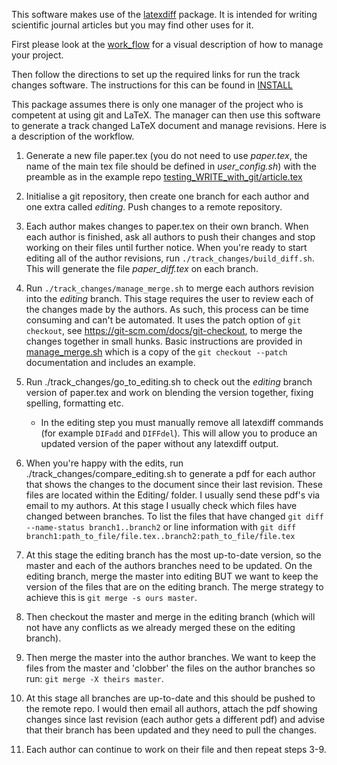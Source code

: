 This software makes use of the [latexdiff](http://www.ctan.org/tex-archive/support/latexdiff) package. It is intended for writing scientific journal articles but you may find other uses for it.

First please look at the [work_flow](https://github.com/penmaher/WRITE_with_git/blob/master/workflow.png) for a visual description of how to manage your project.

Then follow the directions to set up the required links for run the track changes software. The instructions for this can be found in [INSTALL](https://github.com/penmaher/WRITE_with_git/blob/master/INSTALL.md)

This package assumes there is only one manager of the project who is competent at using git and LaTeX. The manager can then use this software to generate a track changed LaTeX document and manage revisions. Here is a description of the workflow.

1. Generate a new file paper.tex (you do not need to use *paper.tex*, the name of the main tex file should be defined in *user_config.sh*) with the preamble as in the example repo
   [testing_WRITE_with_git/article.tex](https://github.com/penmaher/testing_WRITE_with_git/blob/master/article.tex)

2. Initialise a git repository, then create one branch for each author and one extra called *editing*. Push changes to a remote repository.

3. Each author makes changes to paper.tex on their own branch. When each author is finished, ask all authors to push their changes and stop working on their files until further notice. When you're ready to start editing all of the author revisions, run `./track_changes/build_diff.sh`. This will generate the file *paper_diff.tex* on each branch.

4. Run `./track_changes/manage_merge.sh` to merge each authors revision into the *editing* branch. This stage requires the user to review each of the changes made by the authors. As such, this process can be time consuming and can't be automated. It uses the patch option of `git checkout`, see https://git-scm.com/docs/git-checkout, to merge the changes together in small hunks. Basic instructions are provided in [manage_merge.sh](https://github.com/penmaher/WRITE_with_git/blob/master/manage_merge.sh) which is a copy of the `git checkout --patch` documentation and includes an example.

5. Run ./track_changes/go_to_editing.sh to check out the *editing* branch version of paper.tex and work on blending the version together, fixing spelling, formatting etc. 
   - In the editing step you must manually remove all latexdiff commands (for example `DIFadd` and `DIFFdel`). This will allow you to produce an updated version of the paper without any latexdiff output.

6. When you're happy with the edits, run ./track_changes/compare_editing.sh to generate a pdf for each author that shows the changes to the document since their last revision. These files are located within the Editing/ folder. I usually send these pdf's via email to my authors. At this stage I usually check which files have changed between branches. To list the files that have changed `git diff --name-status branch1..branch2` or line information with `git diff branch1:path_to_file/file.tex..branch2:path_to_file/file.tex`

7. At this stage the editing branch has the most up-to-date version, so the master and each of the authors branches need to be updated. On the editing branch, merge the master into editing BUT we want to keep the version of the files that are on the editing branch. The merge strategy to achieve this is `git merge -s ours master`.

8. Then checkout the master and merge in the editing branch (which will not have any conflicts as we already merged these on the editing branch).

8. Then merge the master into the author branches. We want to keep the files from the master and 'clobber' the files on the author branches so run: `git merge -X theirs master`.

9. At this stage all branches are up-to-date and this should be pushed to the remote repo. I would then email all authors, attach the pdf showing changes since last revision (each author gets a different pdf) and advise that their branch has been updated and they need to pull the changes. 

10. Each author can continue to work on their file and then repeat steps 3-9.
